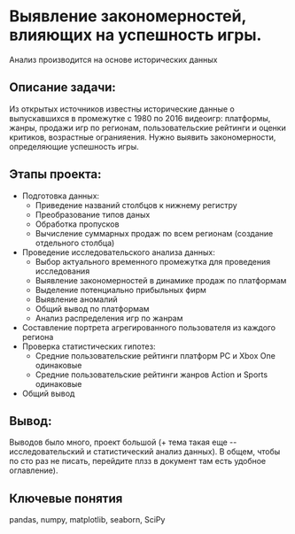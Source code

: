 # Выявление закономерностей, влияющих на успешность игры.
Анализ производится на основе исторических данных
## Описание задачи:
Из открытых источников известны исторические данные о выпускавшихся в промежутке с 1980 по 2016 видеоигр: платформы, жанры, продажи игр по регионам, пользовательские рейтинги и оценки критиков, возрастные огранияения. Нужно выявить закономерности, определяющие успешность игры.
## Этапы проекта:
+ Подготовка данных:
  + Приведение названий столбцов к нижнему регистру
  + Преобразование типов даных
  + Обработка пропусков
  + Вычисление суммарных продаж по всем регионам (создание отдельного столбца)
+ Проведение исследовательского анализа данных:
  + Выбор актуального временного промежутка для проведения исследования
  + Выявление закономерностей в динамике продаж по платформам
  + Выделение потенциально прибыльных фирм
  + Выявление аномалий
  + Общий вывод по платформам
  + Анализ распределения игр по жанрам
+ Составление портрета агрегированного пользователя из каждого региона
+ Проверка статистических гипотез:
  + Средние пользовательские рейтинги платформ PC и Xbox One одинаковые
  + Средние пользовательские рейтинги жанров Action и Sports одинаковые
+ Общий вывод
## Вывод:
Выводов было много, проект большой (+ тема такая еще -- исследовательский и статистический анализ данных). В общем, чтобы по сто раз не писать, перейдите плзз в документ там есть удобное оглавление).
## Ключевые понятия
pandas, numpy, matplotlib, seaborn, SciPy
